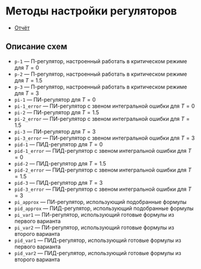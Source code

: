 # Методы настройки регуляторов

* [Отчёт](report/report.pdf)

## Описание схем

* `p-1` — П-регулятор, настроенный работать в критическом режиме для $T=0$
* `p-2` — П-регулятор, настроенный работать в критическом режиме для $T=1.5$
* `p-3` — П-регулятор, настроенный работать в критическом режиме для $T=3$
* `pi-1` — ПИ-регулятор для $T=0$
* `pi-1_error` — ПИ-регулятор с звеном интегральной ошибки для $T=0$
* `pi-2` — ПИ-регулятор для $T=1.5$
* `pi-2_error` — ПИ-регулятор с звеном интегральной ошибки для $T=1.5$
* `pi-3` — ПИ-регулятор для $T=3$
* `pi-3_error` — ПИ-регулятор с звеном интегральной ошибки для $T=3$
* `pid-1` — ПИД-регулятор для $T=0$
* `pid-1_error` — ПИД-регулятор с звеном интегральной ошибки для $T=0$
* `pid-2` — ПИД-регулятор для $T=1.5$
* `pid-2_error` — ПИД-регулятор с звеном интегральной ошибки для $T=1.5$
* `pid-3` — ПИД-регулятор для $T=3$
* `pid-3_error` — ПИД-регулятор с звеном интегральной ошибки для $T=3$
* `pi_approx` — ПИ-регулятор, использующий подобранные формулы 
* `pid_approx` — ПИД-регулятор, использующий подобранные формулы
* `pi_var1` — ПИ-регулятор, использующий готовые формулы из первого варианта
* `pi_var2` — ПИ-регулятор, использующий готовые формулы из второго варианта
* `pid_var1` — ПИД-регулятор, использующий готовые формулы из первого варианта
* `pid_var2` — ПИД-регулятор, использующий готовые формулы из второго варианта
